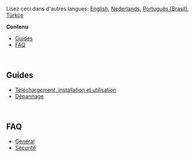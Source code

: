 Lisez ceci dans d'autres langues: [English](readme.md), [Nederlands](readmenl.md), [Português (Brasil)](readmept-br.md), [Türkçe](READMEtr.md)

**Contenu**

- [Guides](#guides)
- [FAQ](#faq)
<!-- - [Autres listes](#autres-listes) -->

<br>

## Guides

- [Téléchargement, installation et utilisation](https://github.com/Anarios/return-youtube-dislike/wiki/T%C3%A9l%C3%A9chargement,-installation-et-utilisation)
- [Dépannage](https://github.com/Anarios/return-youtube-dislike/wiki/Guide-de-d%C3%A9pannage)
<!-- - [FAQ](FAQfr.md)
- [Quand et comment signaler les bugs](Guide__Bug_Reportingfr.md)
- [Contribution](/CONTRIBUTINGfr.md) -->
<!-- - [Comment mettre à jour le wiki](/) -->

<br>

## FAQ

- [Général](FAQfr.md)
- [Sécurité](SECURITY-FAQfr.md)

<!-- - [Vie privée](FAQ_Privacyfr.md)
- [Technique](FAQ_Technicalfr.md)
- [Créateurs](FAQ_Creatorsfr.md)

<br>

## Autres listes

- [Problèmes courants](Common_Problemsfr.md)
- [Questions répétitives](Repeated_Questionsfr.md)
- [Demandes répétitives de fonctionnalités](Repeated_Feature_requestsfr.md)
- [Questions répétitives](Repeated_Issuesfr.md) -->
